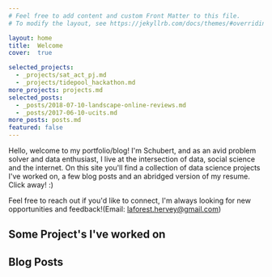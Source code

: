 ```yaml
---
# Feel free to add content and custom Front Matter to this file.
# To modify the layout, see https://jekyllrb.com/docs/themes/#overriding-theme-defaults

layout: home
title:  Welcome
cover:  true

selected_projects:
  - _projects/sat_act_pj.md
  - _projects/tidepool_hackathon.md
more_projects: projects.md
selected_posts:
  - _posts/2018-07-10-landscape-online-reviews.md
  - _posts/2017-06-10-ucits.md
more_posts: posts.md
featured: false
---
```


Hello, welcome to my portfolio/blog! I'm Schubert, and as an avid problem solver and data enthusiast, I live at the intersection of data, social science and the internet. On this site you'll find a collection of data science projects I've worked on, a few blog posts and an abridged version of my resume. Click away! :)

Feel free to reach out if you'd like to connect, I'm always looking for new opportunities and feedback!(Email: laforest.hervey@gmail.com)



## Some Project's I've worked on
<!--projects-->

## Blog Posts
<!--posts-->
<!--about-->
